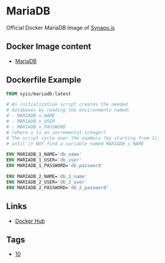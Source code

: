 # MariaDB

Official Docker MariaDB Image of [Synaps.is](https://synaps.is)

## Docker Image content

- [MariaDB](https://mariadb.org/)

## Dockerfile Example

```dockerfile
FROM syis/mariadb:latest

# An initialization script creates the needed
# databases by reading the environments named:
# - MARIADB_x_NAME
# - MARIADB_x_USER
# - MARIADB_x_PASSWORD
# (where x is an incremental integer)
# The script cycle over the numbers (by starting from 1),
# until it NOT find a variable named MARIADB_i_NAME

ENV MARIADB_1_NAME='db_name'
ENV MARIADB_1_USER='db_user'
ENV MARIADB_1_PASSWORD='db_password'

ENV MARIADB_2_NAME='db_2_name'
ENV MARIADB_2_USER='db_2_user'
ENV MARIADB_2_PASSWORD='db_2_password'
```

## Links

- [Docker Hub](https://hub.docker.com/r/syis/mariadb)

## Tags

- [10](https://github.com/synapsis-official/docker_mariadb/tree/10)
